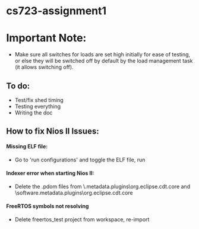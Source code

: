 # cs723-assignment1

# Important Note:
- Make sure all switches for loads are set high initially for ease of testing, or else they will be switched off by default by the load management task (it allows switching off).
## To do:
- Test/fix shed timing
- Testing everything
- Writing the doc

## How to fix Nios II Issues:
#### Missing ELF file:
- Go to 'run configurations' and toggle the ELF file, run

#### Indexer error when starting Nios II:
- Delete the .pdom files from \\.metadata\.plugins\org.eclipse.cdt.core and \software\.metadata\.plugins\org.eclipse.cdt.core

#### FreeRTOS symbols not resolving 
- Delete freertos_test project from workspace, re-import 
